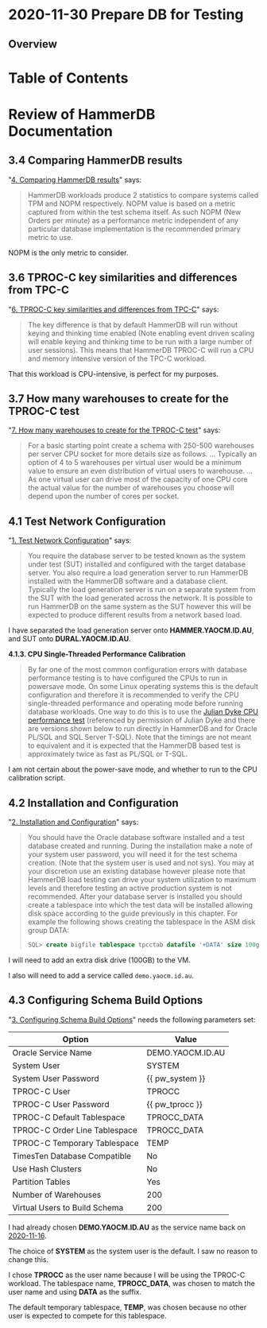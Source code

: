 2020-11-30 Prepare DB for Testing
=================================

Overview
--------


Table of Contents
=================


Review of HammerDB Documentation
================================

3.4 Comparing HammerDB results
------------------------------

"[4. Comparing HammerDB results](https://www.hammerdb.com/docs/ch03s04.html)" says:
> HammerDB workloads produce 2 statistics to compare systems called TPM and NOPM
> respectively. NOPM value is based on a metric captured from within the test
> schema itself. As such NOPM (New Orders per minute) as a performance metric
> independent of any particular database implementation is the recommended
> primary metric to use.

NOPM is the only metric to consider.

3.6 TPROC-C key similarities and differences from TPC-C
--------------------------------------------------------

"[6. TPROC-C key similarities and differences from TPC-C](https://www.hammerdb.com/docs/ch03s06.html)" says:
> The key difference is that by default HammerDB will run without keying and
> thinking time enabled (Note enabling event driven scaling will enable keying and
> thinking time to be run with a large number of user sessions). This means that
> HammerDB TPROC-C will run a CPU and memory intensive version of the TPC-C workload.

That this workload is CPU-intensive, is perfect for my purposes.

3.7 How many warehouses to create for the TPROC-C test
------------------------------------------------------

"[7. How many warehouses to create for the TPROC-C test](https://www.hammerdb.com/docs/ch03s07.html)" says:
> For a basic starting point create a schema with 250-500 warehouses per
> server CPU socket for more details size as follows.
> ...
> Typically an option of 4 to 5 warehouses per virtual user would be a
> minimum value to ensure an even distribution of virtual users to
> warehouse.
> ...
> As one virtual user can drive most of the capacity of one CPU core
> the actual value for the number of warehouses you choose will depend
> upon the number of cores per socket.

4.1 Test Network Configuration
------------------------------

"[1. Test Network Configuration](https://www.hammerdb.com/docs/ch04s01.html)" says:
> You require the database server to be tested known as the system under test
> (SUT) installed and configured with the target database server. You also
> require a load generation server to run HammerDB installed with the HammerDB
> software and a database client. Typically the load generation server is run on
> a separate system from the SUT with the load generated across the network. It
> is possible to run HammerDB on the same system as the SUT however this will be
> expected to produce different results from a network based load.

I have separated the load generation server onto __HAMMER.YAOCM.ID.AU__, and SUT
onto __DURAL.YAOCM.ID.AU__.

__4.1.3. CPU Single-Threaded Performance Calibration__

> By far one of the most common configuration errors with database performance
> testing is to have configured the CPUs to run in powersave mode. On some
> Linux operating systems this is the default configuration and therefore it is
> recommended to verify the CPU single-threaded performance and operating mode
> before running database workloads. One way to do this is to use the
> [Julian Dyke CPU performance test](http://www.juliandyke.com/CPUPerformance/CPUPerformance.php)
> (referenced by permission of Julian Dyke and there are versions shown below to
> run directly in HammerDB and for Oracle PL/SQL and SQL Server T-SQL). Note that
> the timings are not meant to equivalent and it is expected that the HammerDB
> based test is approximately twice as fast as PL/SQL or T-SQL.

I am not certain about the power-save mode, and whether to run to the CPU
calibration script.

4.2 Installation and Configuration
----------------------------------

"[2. Installation and Configuration](https://www.hammerdb.com/docs/ch04s02.html)" says:
> You should have the Oracle database software installed and a test database created
> and running. During the installation make a note of your system user password, you
> will need it for the test schema creation. (Note that the system user is used and
> not sys). You may at your discretion use an existing database however please note
> that HammerDB load testing can drive your system utilization to maximum levels and
> therefore testing an active production system is not recommended. After your database
> server is installed you should create a tablespace into which the test data will be
> installed allowing disk space according to the guide previously in this chapter.
> For example the following shows creating the tablespace in the ASM disk group DATA:
> 
> ```sql
> SQL> create bigfile tablespace tpcctab datafile '+DATA' size 100g;
> ```

I will need to add an extra disk drive (100GB) to the VM.

I also will need to add a service called `demo.yaocm.id.au`.

4.3 Configuring Schema Build Options
------------------------------------

"[3. Configuring Schema Build Options](https://www.hammerdb.com/docs/ch04s03.html)"
needs the following parameters set:

Option                        | Value
------------------------------|-------
Oracle Service Name           | DEMO.YAOCM.ID.AU
System User	                  | SYSTEM
System User Password          | {{ pw\_system }}
TPROC-C User                  | TPROCC
TPROC-C User Password         | {{ pw\_tprocc }}
TPROC-C Default Tablespace    | TPROCC\_DATA
TPROC-C Order Line Tablespace | TPROCC\_DATA
TPROC-C Temporary Tablespace  | TEMP
TimesTen Database Compatible  | No
Use Hash Clusters             | No
Partition Tables              | Yes
Number of Warehouses          | 200
Virtual Users to Build Schema | 200

I had already chosen __DEMO.YAOCM.ID.AU__ as the service name back on
[2020-11-16](https://github.com/dfhawthorne/demos/blob/master/resource_manager_thruput/design_journal/2020_11_16.md).

The choice of __SYSTEM__ as the system user is the default. I saw no reason to
change this.

I chose __TPROCC__ as the user name because I will be using the TPROC-C workload.
The tablespace name, __TPROCC\_DATA__, was chosen to match the user name and
using __DATA__ as the suffix.

The default temporary tablespace, __TEMP__, was chosen because no other user is
expected to compete for this tablespace.

